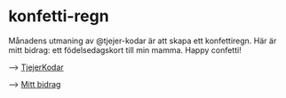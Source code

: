 # konfetti-regn

Månadens utmaning av @tjejer-kodar är att skapa ett konfettiregn. Här är mitt bidrag: ett födelsedagskort till min mamma. Happy confetti! 

--> [TjejerKodar](https://www.tjejerkodar.se/kodutmaningen/) 


--> [Mitt bidrag](https://msmalinosterberg.github.io/skapa-ett-konfetti-regn/) 

